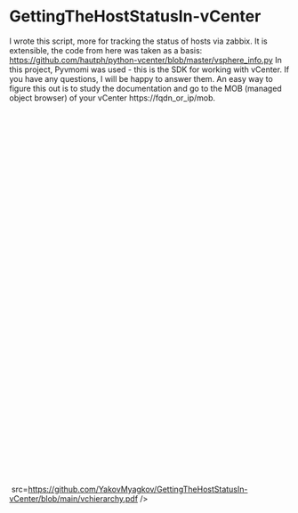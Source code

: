 # GettingTheHostStatusIn-vCenter
I wrote this script, more for tracking the status of hosts via zabbix. It is extensible, the code from here was taken as a basis: https://github.com/hautph/python-vcenter/blob/master/vsphere_info.py
In this project, Pyvmomi was used - this is the SDK for working with vCenter. If you have any questions, I will be happy to answer them.
An easy way to figure this out is to study the documentation and go to the MOB (managed object browser) of your vCenter https://fqdn_or_ip/mob.
<br>
<img Height=700> src=https://github.com/YakovMyagkov/GettingTheHostStatusIn-vCenter/blob/main/vchierarchy.pdf />
<br>
